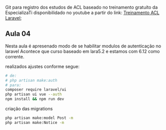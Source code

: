 Git para registro dos estudos de ACL baseado no treinamento gratuíto da EspecializaTi disponibilidado no youtube a partir do link: [Treinamento ACL Laravel](https://www.youtube.com/playlist?list=PLVSNL1PHDWvTch1r8uTSluw9SkzSA9cDJ);

## Aula 04

Nesta aula é apresenado modo de se habilitar modulos de autenticação no laravel 
Acontece que curso baseado em lara5.2 e estamos com 6.12 como corrente.

realizados ajustes conforme segue:
```bash
# de:
# php artisan make:auth
# para: 
composer require laravel/ui
php artisan ui vue --auth
npm install && npm run dev
```

criação das migrations
```bash
php artisan make:model Post -m
php artisan make:Notice -m
```
